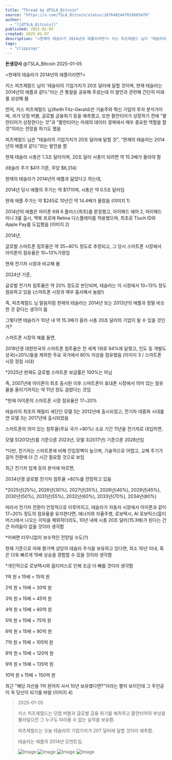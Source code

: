 ```yaml
---
title: "Thread by @TSLA_Bitcoin"
source: "https://x.com/TSLA_Bitcoin/status/1876402447016665470"
author:
  - "[[@TSLA_Bitcoin]]"
published: 2025-01-05
created: 2025-01-07
description: "<현재의 테슬라가 2014년의 애플이라면?> 키스 피츠제럴드 님이 '테슬라의 기업가치가 20조 달러에 달할 것이며, 현재 테슬라는 2014년의 애플과 같다.\"라는 큰 통찰을 공유해 주셨는데 이 발언과 관련해 간단히 미래를 상상해 봄 먼저, 키스 피"
tags:
  - "clippings"
---
```

**돈생걍사** @TSLA\_Bitcoin 2025-01-05

<현재의 테슬라가 2014년의 애플이라면?>

키스 피츠제럴드 님이 '테슬라의 기업가치가 20조 달러에 달할 것이며, 현재 테슬라는 2014년의 애플과 같다."라는 큰 통찰을 공유해 주셨는데 이 발언과 관련해 간단히 미래를 상상해 봄

먼저, 키스 피츠제럴드 님(Keith Fitz-Gerald)은 기술주와 혁신 기업의 투자 분석가이며, 과거 닷컴 버블, 글로벌 금융위기 등을 예측했고, 또한 팔란티어가 상장하기 전에 "팔란티어가 상장한다는 것"과 "팔란티어는 미래의 데이터 경제에서 매우 중요한 역할을 할 것"이라는 전망을 하기도 했음

피츠제럴드 님은 "테슬라의 기업가치가 20조 달러에 달할 것", "현재의 테슬라는 2014년의 애플과 같다."라는 발언을 함

현재 테슬라 시총은 1.3조 달러이며, 20조 달러 시총이 되려면 약 15.3배가 올라야 함

(테슬라 주가 $411 기준, 주당 $6,314)

현재의 테슬라가 2014년의 애플과 닮았다고 하는데,

2014년 당시 애플의 주가는 약 $17이며, 시총은 약 0.5조 달러임

현재 애플 주가는 약 $245로 10년간 약 14.4배가 올랐음 (이미지 1)

2014년의 애플은 아이폰 6와 6 플러스(최초)를 론칭했고, 아이패드 에어 2, 아이패드 미니 3를 출시, 맥북 프로에 Retina 디스플레이를 적용했으며, 최초로 Tiuch ID와 Apple Pay를 도입했음 (이미지 2)

2014년,

글로벌 스마트폰 침투율은 약 35~40% 정도로 추정되고, 그 당시 스마트폰 시장에서 아이폰의 점유율은 10~13%가량임

현재 전기차 시장과 비교해 봄

2024년 기준,

글로벌 전기차 침투율은 약 20% 정도로 판단되며, 테슬라는 이 시장에서 10~13% 정도 점유하고 있음 (스마트폰 시장과 매우 흡사해서 놀람!)

즉, 피츠제럴드 님 말씀처럼 현재의 테슬라는 2014년 또는 2013년의 애플과 정말 비슷한 것 같다는 생각이 듦

그렇다면 테슬라가 10년 내 약 15.3배가 올라 시총 20조 달러의 기업이 될 수 있을 것인가?

스마트폰 시장의 예를 들면,

2018년경 대한민국의 스마트폰 침투율은 전 세계 1위로 94%에 달했고, 인도 등 개발도상국(<20%)들을 제외한 주요 국가에서 80% 이상을 점유했음 (이미지 3 / 스마트폰 시장 정점 시대)

\*2025년 현재도 글로벌 스마트폰 보급률은 100%는 아님

즉, 2007년에 아이폰이 최초 출시된 이후 스마트폰이 휴대폰 시장에서 의미 있는 점유율을 올리기까지는 약 11년 정도 걸렸다는 것임

\*현재 아이폰의 스마트폰 시장 점유율은 17~20%

테슬라의 최초의 패밀리 세단인 모델 S는 2012년에 출시되었고, 전기차 대중화 시대를 연 모델 3는 2017년에 출시되었음

스마트폰의 의미 있는 침투율(주요 국가 >80%) 소요 기간 11년을 전기차로 대입하면,

모델 S(2012년)를 기준으론 2023년, 모델 3(2017년) 기준으론 2028년임

\*다만, 전기차는 스마트폰에 비해 진입장벽이 높으며, 기술적으로 어렵고, 교체 주기가 길어 전환에 더 긴 시간 필요할 것으로 보임

최근 전기차 업계 등의 분석에 따르면,

2034년경 글로벌 전기차 침투율 >80%를 전망하고 있음

\*2025년(25%), 2026년(30%), 2027년(35%), 2028년(40%), 2029년(45%), 2030년(50%), 2031년(55%), 2032년(60%), 2033년(70%), 2034년(80%)

따라서 전기차 전환이 안정적으로 이루어지고, 테슬라가 자동차 시장에서 아이폰과 같이 17~20% 정도의 점유율을 유지한다면, 에너지와 자율주행, 로보택시, AI 로보틱스(옵티머스)에서 나오는 이익을 제외하더라도, 10년 내에 시총 20조 달러(15.3배)가 된다는 건 큰 어려움이 없을 것이라 생각함

\*어쩌면 터무니없이 보수적인 전망일 수도(?)

현재 기준으로 아래 평가액 상당의 테슬라 주식을 보유하고 있다면, 최소 10년 이내, 혹은 더욱 빠르게 15배 상승을 경험할 수 있을 것이라 생각함

\*개인적으로 로보택시와 옵티머스로 인해 조금 더 빠를 것이라 생각함

1억 원 x 15배 = 15억 원

2억 원 x 15배 = 30억 원

3억 원 x 15배 = 45억 원

4억 원 x 15배 = 60억 원

5억 원 x 15배 = 75억 원

6억 원 x 15배 = 90억 원

7억 원 x 15배 = 105억 원

8억 원 x 15배 = 120억 원

9억 원 x 15배 = 135억 원

10억 원 x 15배 = 150억 원

최근 "해당 자산을 1억 원어치 사서 10년 보유했다면?"이라는 짤이 보이던데 그 주인공이 꼭 당신이 되기를 바람 (이미지 4)

> 2025-01-05
> 
> 키스 피츠제럴드는 닷컴 버블과 글로벌 금융 위기를 예측하고 팔란티어의 부상을 불러일으킨 그 누구도 따라올 수 없는 실적을 보유함.
> 
> 피츠제럴드는 오늘 테슬라의 기업가치가 20T 달러에 달할 것이라 예측함.
> 
> 테슬라는 애플의 2014년 모먼트임.
> 
> ![Image](https://pbs.twimg.com/media/GgpQeXnbIAAts8k?format=jpg&name=large) ![Image](https://pbs.twimg.com/media/GgpQj7IagAEWJZF?format=jpg&name=large) ![Image](https://pbs.twimg.com/media/GgpR0tlasAEwefn?format=jpg&name=large) ![Image](https://pbs.twimg.com/media/GgpR_GnbMAAVhWZ?format=jpg&name=large)